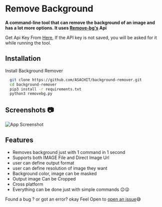 
# Remove Background 

**A command-line tool that can remove the background of an image and has a lot more options.
It uses [Remove-bg's](https://www.remove.bg/) Api**


Get Api Key From [Here](https://www.remove.bg/api#remove-background), If the API key is not saved, you will be asked for it while running the tool.

## Installation

Install Background Remover

```bash
  git clone https://github.com/ASACHIT/background-remover.git
  cd background-remover
  pip3 install -r requirements.txt
  python3 removebg.py  
```
    
## Screenshots 📷

![App Screenshot](https://i.imgur.com/8x0AieI.png)

  
## Features

- Removes background just with 1 command in 1 second
- Supports both IMAGE File and Direct Image Url
- user can define output format
- user can define resolution of image they want
- Background color, image can be masked
- Output image Can be Cropped
- Cross platform
- Everything can be done just with simple commands 😉😜
  
Found a bug ? or got an error? okay Feel Open to [open an issue](https://github.com/ASACHIT/background-remover/issues)😅 